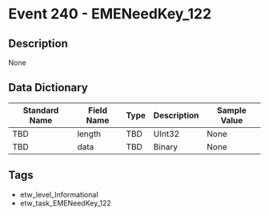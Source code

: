 # Event 240 - EMENeedKey_122

## Description
None

## Data Dictionary
|Standard Name|Field Name|Type|Description|Sample Value|
|---|---|---|---|---|
|TBD|length|TBD|UInt32|None|None|
|TBD|data|TBD|Binary|None|None|

## Tags
* etw_level_Informational
* etw_task_EMENeedKey_122